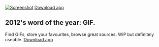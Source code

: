 
[![Screenshot](https://raw.github.com/orta/GIFs/master/web/screenshot.png "screenshot")](https://raw.github.com/orta/GIFs/master/web/GIFs.app.zip)
[Download app](https://raw.github.com/orta/GIFs/master/web/GIFs.app.zip)

2012's word of the year: GIF.
--------

Find GIFs, store your favourites, browse great sources. WIP but definitely useable.
[Download app](https://raw.github.com/orta/GIFs/master/web/GIFs.app.zip)